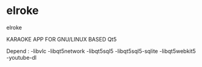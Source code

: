 # elroke
elroke

KARAOKE APP FOR GNU/LINUX BASED Qt5

Depend :
-libvlc
-libqt5network
-libqt5sql5
-libqt5sql5-sqlite
-libqt5webkit5
-youtube-dl
